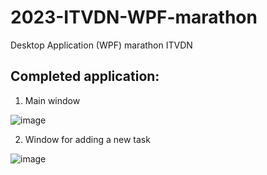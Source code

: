 # 2023-ITVDN-WPF-marathon
Desktop Application (WPF) marathon ITVDN

## Completed application:
1. Main window
   
 ![image](https://github.com/FiLoffs/2023-ITVDN-WPF-marathon/assets/18027212/93d54377-3388-4b5b-ba27-03864899e065)

2. Window for adding a new task
   
 ![image](https://github.com/FiLoffs/2023-ITVDN-WPF-marathon/assets/18027212/311f148e-b627-436a-83de-84d3ec515fda)


